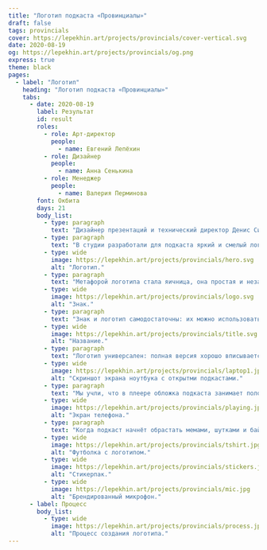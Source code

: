 ```yaml
---
title: "Логотип подкаста «Провинциалы»"
draft: false
tags: provincials
cover: https://lepekhin.art/projects/provincials/cover-vertical.svg
date: 2020-08-19
og: https://lepekhin.art/projects/provincials/og.png
express: true
theme: black
pages:
  - label: "Логотип"
    heading: "Логотип подкаста «Провинциалы»"
    tabs:
      - date: 2020-08-19
        label: Результат
        id: result
        roles:
          - role: Арт-директор
            people:
              - name: Евгений Лепёхин
          - role: Дизайнер
            people:
              - name: Анна Сенькина
          - role: Менеджер
            people:
              - name: Валерия Перминова
        font: Окбита
        days: 21
        body_list:
          - type: paragraph
            text: "Дизайнер презентаций и технический директор Денис Силин запускает подкаст о людях, которые не уехали из глубинки в Москву, а остались в Тюмени и развивают свой город."
          - type: paragraph
            text: "В студии разработали для подкаста яркий и смелый логотип."
          - type: wide
            image: https://lepekhin.art/projects/provincials/hero.svg
            alt: "Логотип."
          - type: paragraph
            text: "Метафорой логотипа стала яичница, она простая и незатейливая, как провинциал. К тому же многие слушают подкасты именно утром: по пути на работу или за завтраком."
          - type: wide
            image: https://lepekhin.art/projects/provincials/logo.svg
            alt: "Знак."
          - type: paragraph
            text: "Знак и логотип самодостаточны: их можно использовать отдельно. Круглая форма знака идеально смотрится на любых платформах, и выделяется среди других обложек за счёт ярко-жёлтого градиента."
          - type: wide
            image: https://lepekhin.art/projects/provincials/title.svg
            alt: "Название."
          - type: paragraph
            text: "Логотип универсален: полная версия хорошо вписывается в горизонтальный формат обложки, а короткая — в квадратный."
          - type: wide
            image: https://lepekhin.art/projects/provincials/laptop1.jpg
            alt: "Скриншот экрана ноутбука с открытми подкастами."
          - type: paragraph
            text: "Мы учли, что в плеере обложка подкаста занимает половину экрана. Это отличная возможность продвигать свой подкаст в офлайне: в автобусе или метро будет трудно не обратить внимание на такое яркое пятно на экране соседа."
          - type: wide
            image: https://lepekhin.art/projects/provincials/playing.jpg
            alt: "Экран телефона."
          - type: paragraph
            text: "Когда подкаст начнёт обрастать мемами, шутками и байками, акцидентный шрифт «Окбита» позволит развить стиль в полноценную айдентику."
          - type: wide
            image: https://lepekhin.art/projects/provincials/tshirt.jpg
            alt: "Футболка с логотипом."
          - type: wide
            image: https://lepekhin.art/projects/provincials/stickers.jpg
            alt: "Стикерпак."
          - type: wide
            image: https://lepekhin.art/projects/provincials/mic.jpg
            alt: "Брендированный микрофон."
      - label: Процесс
        body_list:
          - type: wide
            image: https://lepekhin.art/projects/provincials/process.jpg
            alt: "Процесс создания логотипа."
---
```

